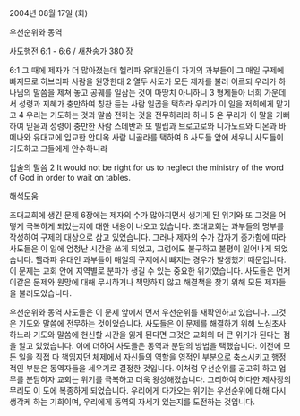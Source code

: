 2004년 08월 17일 (화)

우선순위와 동역



사도행전 6:1 - 6:6 / 새찬송가 380 장


6:1 그 때에 제자가 더 많아졌는데 헬라파 유대인들이 자기의 과부들이 그 매일 구제에 빠지므로 히브리파 사람을 원망한대 
2 열두 사도가 모든 제자를 불러 이르되 우리가 하나님의 말씀을 제쳐 놓고 공궤를 일삼는 것이 마땅치 아니하니 
3 형제들아 너희 가운데서 성령과 지혜가 충만하여 칭찬 듣는 사람 일곱을 택하라 우리가 이 일을 저희에게 맡기고 
4 우리는 기도하는 것과 말씀 전하는 것을 전무하리라 하니 
5 온 무리가 이 말을 기뻐하여 믿음과 성령이 충만한 사람 스데반과 또 빌립과 브로고로와 니가노르와 디몬과 바메나와 유대교에 입교한 안디옥 사람 니골라를 택하여 
6 사도들 앞에 세우니 사도들이 기도하고 그들에게 안수하니라 

입술의 말씀 
2 It would not be right for us to neglect the ministry of the word of God in order to wait on tables.

해석도움





초대교회에 생긴 문제 
6장에는 제자의 수가 많아지면서 생기게 된 위기와 또 그것을 어떻게 극복하게 되었는지에 대한 내용이 나오고 있습니다. 초대교회는 과부들의 명부를 작성하여 구제의 대상으로 삼고 있었습니다. 그러나 제자의 수가 갑자기 증가함에 따라 사도들은 이 일에 엄청난 시간을 쓰게 되었고, 그럼에도 불구하고 불평이 일어나게 되었습니다. 헬라파 유대인 과부들이 매일의 구제에서 빠지는 경우가 발생했기 때문입니다. 이 문제는 교회 안에 지역별로 분파가 생길 수 있는 중요한 위기였습니다. 사도들은 먼저 이같은 문제와 원망에 대해 무시하거나 책망하지 않고 해결책을 찾기 위해 모든 제자들을 불러모았습니다. 

우선순위와 동역 
사도들은 이 문제 앞에서 먼저 우선순위를 재확인하고 있습니다. 그것은 기도와 말씀에 전무하는 것이었습니다. 사도들은 이 문제를 해결하기 위해 노심초사하느라 기도와 말씀에 헌신할 시간을 잃게 된다면 그것은 교회의 더 큰 위기가 된다는 점을 알고 있었습니다. 이에 더하여 사도들은 동역과 분담의 방법을 택했습니다. 이전에 모든 일을 직접 다 책임지던 체제에서 자신들의 역할을 영적인 부분으로 축소시키고 행정적인 부분은 동역자들을 세우기로 결정한 것입니다. 이처럼 우선순위를 공고히 하고 업무를 분담하자 교회는 위기를 극복하고 더욱 왕성해졌습니다. 그리하여 허다한 제사장의 무리도 이 도에 복종하게 되었습니다. 우리에게 다가오는 위기는 우선순위에 대해 다시 생각케 하는 기회이며, 우리에게 동역의 자세가 있는지를 도전하는 것입니다.